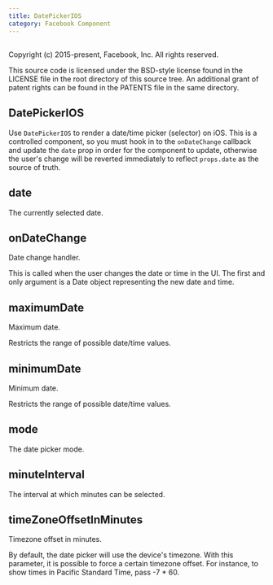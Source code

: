 ```yaml
---
title: DatePickerIOS
category: Facebook Component
---
```

<!-- Generated by documentation.js. Update this documentation by updating the source code. -->

## 

Copyright (c) 2015-present, Facebook, Inc.
All rights reserved.

This source code is licensed under the BSD-style license found in the
LICENSE file in the root directory of this source tree. An additional grant
of patent rights can be found in the PATENTS file in the same directory.

## DatePickerIOS

Use `DatePickerIOS` to render a date/time picker (selector) on iOS.  This is
a controlled component, so you must hook in to the `onDateChange` callback
and update the `date` prop in order for the component to update, otherwise
the user's change will be reverted immediately to reflect `props.date` as the
source of truth.

## date

The currently selected date.

## onDateChange

Date change handler.

This is called when the user changes the date or time in the UI.
The first and only argument is a Date object representing the new
date and time.

## maximumDate

Maximum date.

Restricts the range of possible date/time values.

## minimumDate

Minimum date.

Restricts the range of possible date/time values.

## mode

The date picker mode.

## minuteInterval

The interval at which minutes can be selected.

## timeZoneOffsetInMinutes

Timezone offset in minutes.

By default, the date picker will use the device's timezone. With this
parameter, it is possible to force a certain timezone offset. For
instance, to show times in Pacific Standard Time, pass -7 \* 60.
